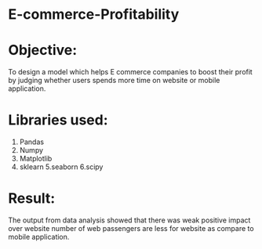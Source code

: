 # E-commerce-Profitability
# Objective: 
To design a model which helps E commerce companies to boost their profit by judging whether users spends more time on website or mobile application.

# Libraries used:
1. Pandas 
2. Numpy 
3. Matplotlib 
4. sklearn 
5.seaborn 
6.scipy

# Result: 
The output from data analysis showed that there was weak positive impact over website number of web passengers are less for website as compare to mobile application.
